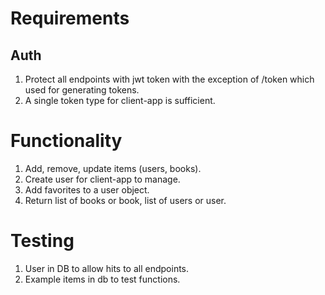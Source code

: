 # Requirements

## Auth
1. Protect all endpoints with jwt token with the exception of /token which used for
generating tokens.
2. A single token type for client-app is sufficient.

# Functionality
1. Add, remove, update items (users, books).
2. Create user for client-app to manage.
3. Add favorites to a user object.
4. Return list of books or book, list of users or user.

# Testing
1. User in DB to allow hits to all endpoints.
2. Example items in db to test functions.